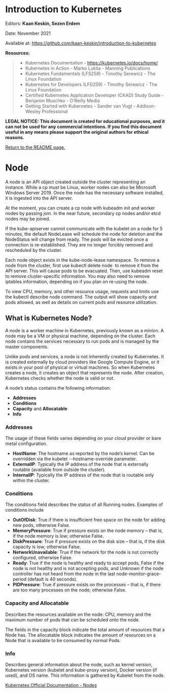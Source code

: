 # Introduction to Kubernetes

Editors: **Kaan Keskin, Sezen Erdem**

Date: November 2021

Available at: https://github.com/kaan-keskin/introduction-to-kubernetes

**Resources:**

> - Kubernetes Documentation - https://kubernetes.io/docs/home/
> - Kubernetes in Action - Marko Lukša - Manning Publications
> - Kubernetes Fundamentals (LFS258) - Timothy Serewicz - The Linux Foundation
> - Kubernetes for Developers (LFD259) - Timothy Serewicz - The Linux Foundation
> - Certified Kubernetes Application Developer (CKAD) Study Guide - Benjamin Muschko - O'Reilly Media
> - Getting Started with Kubernetes - Sander van Vugt - Addison-Wesley Professional

**LEGAL NOTICE: This document is created for educational purposes, and it can not be used for any commercial intentions. If you find this document useful in any means please support the original authors for ethical reasons.** 

[Return to the README page.](README.md)

# Node

A node is an API object created outside the cluster representing an instance. While a cp must be Linux, worker nodes can also be Microsoft Windows Server 2019. Once the node has the necessary software installed, it is ingested into the API server.

At the moment, you can create a cp node with kubeadm init and worker nodes by passing join. In the near future, secondary cp nodes and/or etcd nodes may be joined.

If the kube-apiserver cannot communicate with the kubelet on a node for 5 minutes, the default NodeLease will schedule the node for deletion and the NodeStatus will change from ready. The pods will be evicted once a connection is re-established. They are no longer forcibly removed and rescheduled by the cluster.

Each node object exists in the kube-node-lease namespace. To remove a node from the cluster, first use kubectl delete node <node-name> to remove it from the API server. This will cause pods to be evacuated. Then, use kubeadm reset to remove cluster-specific information. You may also need to remove iptables information, depending on if you plan on re-using the node.

To view CPU, memory, and other resource usage, requests and limits use the kubectl describe node command. The output will show capacity and pods allowed, as well as details on current pods and resource utilization.

## What is Kubernetes Node?

A node is a worker machine in Kubernetes, previously known as a minion. A node may be a VM or physical machine, depending on the cluster. Each node contains the services necessary to run pods and is managed by the master components.

Unlike pods and services, a node is not inherently created by Kubernetes. It is created externally by cloud providers like Google Compute Engine, or it exists in your pool of physical or virtual machines. So when Kubernetes creates a node, it creates an object that represents the node. After creation, Kubernetes checks whether the node is valid or not.

A node’s status contains the following information:
- **Addresses**
- **Conditions**
- **Capacity** and **Allocatable**
- **Info**

### Addresses

The usage of these fields varies depending on your cloud provider or bare metal configuration.

- **HostName**: The hostname as reported by the node’s kernel. Can be overridden via the kubelet --hostname-override parameter.
- **ExternalIP**: Typically the IP address of the node that is externally routable (available from outside the cluster).
- **InternalIP**: Typically the IP address of the node that is routable only within the cluster.

### Conditions

The conditions field describes the status of all Running nodes. Examples of conditions include

- **OutOfDisk**: True if there is insufficient free space on the node for adding new pods, otherwise False.
- **MemoryPressure**: True if pressure exists on the node memory – that is, if the node memory is low; otherwise False.
- **DiskPressure**: True if pressure exists on the disk size – that is, if the disk capacity is low; otherwise False.
- **NetworkUnavailable**: True if the network for the node is not correctly configured, otherwise False.
- **Ready**: True if the node is healthy and ready to accept pods, False if the node is not healthy and is not accepting pods, and Unknown if the node controller has not heard from the node in the last node-monitor-grace-period (default is 40 seconds).
- **PIDPressure**: True if pressure exists on the processes – that is, if there are too many processes on the node; otherwise False.

### Capacity and Allocatable

Describes the resources available on the node: CPU, memory and the maximum number of pods that can be scheduled onto the node.

The fields in the capacity block indicate the total amount of resources that a Node has. The allocatable block indicates the amount of resources on a Node that is available to be consumed by normal Pods.

### Info

Describes general information about the node, such as kernel version, Kubernetes version (kubelet and kube-proxy version), Docker version (if used), and OS name. This information is gathered by Kubelet from the node.

[Kubernetes Official Documentation - Nodes](https://kubernetes.io/docs/concepts/architecture/nodes/)
